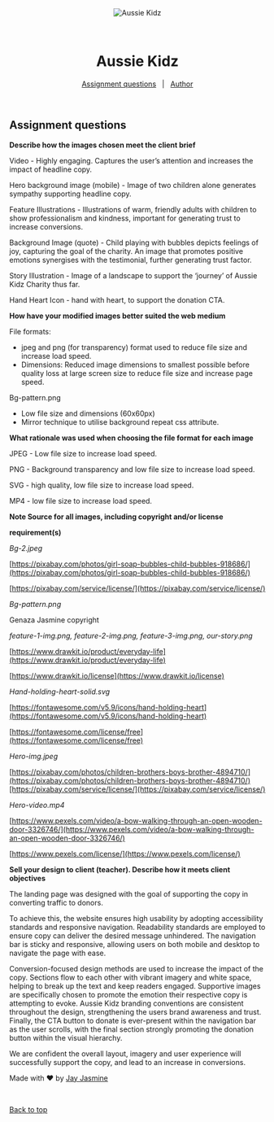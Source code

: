 <div align="center" id="top"> 
  <img src="./.github/app.gif" alt="Aussie Kidz" />

  &#xa0;

  <!-- <a href="https://aussiekidz.netlify.app">Demo</a> -->
</div>

<h1 align="center">Aussie Kidz</h1>

<!-- Status -->

<!-- <h4 align="center"> 
	🚧  Aussie Kidz Charity Landing Page  🚧
</h4> 

<hr> -->

<p align="center">
  <a href="#dart-about">Assignment questions</a> &#xa0; | &#xa0; 
  <a href="https://github.com/jayjasmine" target="_blank">Author</a>
</p>

<br>

## Assignment questions ##

**Describe how the images chosen meet the client brief**

Video - Highly engaging. Captures the user’s attention and increases the impact of headline copy.

Hero background image (mobile) - Image of two children alone generates sympathy supporting headline copy. 

Feature Illustrations - Illustrations of warm, friendly adults with children to show professionalism and kindness, important for generating trust to increase conversions. 

Background Image (quote) - Child playing with bubbles depicts feelings of joy, capturing the goal of the charity. An image that promotes positive emotions synergises with the testimonial, further generating trust factor.

Story Illustration - Image of a landscape to support the ‘journey’ of Aussie Kidz Charity thus far.

Hand Heart Icon - hand with heart, to support the donation CTA.

**How have your modified images better suited the web medium**

File formats:

*   jpeg and png (for transparency) format used to reduce file size and increase load speed.
*   Dimensions: Reduced image dimensions to smallest possible before quality loss at large screen size to reduce file size and increase page speed.

Bg-pattern.png

*   Low file size and dimensions (60x60px)
*   Mirror technique to utilise background repeat css attribute.

**What rationale was used when choosing the file format for each image**

JPEG - Low file size to increase load speed.

PNG - Background transparency and low file size to increase load speed.

SVG - high quality, low file size to increase load speed.

MP4 - low file size to increase load speed. 

**Note Source for all images, including copyright and/or license**

**requirement(s)**

_Bg-2.jpeg_

[https://pixabay.com/photos/girl-soap-bubbles-child-bubbles-918686/](https://pixabay.com/photos/girl-soap-bubbles-child-bubbles-918686/)

[https://pixabay.com/service/license/](https://pixabay.com/service/license/)

_Bg-pattern.png_

Genaza Jasmine copyright

_feature-1-img.png, feature-2-img.png, feature-3-img.png, our-story.png_

[https://www.drawkit.io/product/everyday-life](https://www.drawkit.io/product/everyday-life)

[https://www.drawkit.io/license](https://www.drawkit.io/license)

_Hand-holding-heart-solid.svg_

[https://fontawesome.com/v5.9/icons/hand-holding-heart](https://fontawesome.com/v5.9/icons/hand-holding-heart)

[https://fontawesome.com/license/free](https://fontawesome.com/license/free)

_Hero-img.jpeg_

[https://pixabay.com/photos/children-brothers-boys-brother-4894710/](https://pixabay.com/photos/children-brothers-boys-brother-4894710/)[https://pixabay.com/service/license/](https://pixabay.com/service/license/)

_Hero-video.mp4_

[https://www.pexels.com/video/a-bow-walking-through-an-open-wooden-door-3326746/](https://www.pexels.com/video/a-bow-walking-through-an-open-wooden-door-3326746/)

[https://www.pexels.com/license/](https://www.pexels.com/license/)

**Sell your design to client (teacher). Describe how it meets client objectives**

The landing page was designed with the goal of supporting the copy in converting traffic to donors. 

To achieve this, the website ensures high usability by adopting accessibility standards and responsive navigation. Readability standards are employed to ensure copy can deliver the desired message unhindered. The navigation bar is sticky and responsive, allowing users on both mobile and desktop to navigate the page with ease.

Conversion-focused design methods are used to increase the impact of the copy. Sections flow to each other with vibrant imagery and white space, helping to break up the text and keep readers engaged. Supportive images are specifically chosen to promote the emotion their respective copy is attempting to evoke. Aussie Kidz branding conventions are consistent throughout the design, strengthening the users brand awareness and trust. Finally, the CTA button to donate is ever-present within the navigation bar as the user scrolls, with the final section strongly promoting the donation button within the visual hierarchy.

We are confident the overall layout, imagery and user experience will successfully support the copy, and lead to an increase in conversions.


Made with :heart: by <a href="https://github.com/{{YOUR_GITHUB_USERNAME}}" target="_blank">Jay Jasmine</a>

&#xa0;

<a href="#top">Back to top</a>
